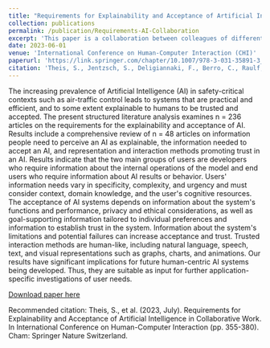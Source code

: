 ```yaml
---
title: "Requirements for Explainability and Acceptance of Artificial Intelligence in Collaborative Work"
collection: publications
permalink: /publication/Requirements-AI-Collaboration
excerpt: 'This paper is a collaboration between colleagues of different DLR institutes, namely Sabine Theis (Group Leader of the Group Human Factors in Software Engineering in the Institue for Softwaretechnology), me (Group Intelligente Software Systeme, same Institute), Foteini Deligiannaki, Charles Berro, and Arne Raulf (DLR Institute for AI Security), and Carmen Bruder (DLR Institute of Aerospace Medicine).'
date: 2023-06-01
venue: 'International Conference on Human-Computer Interaction (CHI)'
paperurl: 'https://link.springer.com/chapter/10.1007/978-3-031-35891-3_22'
citation: 'Theis, S., Jentzsch, S., Deligiannaki, F., Berro, C., Raulf, A. P., & Bruder, C. (2023, July). Requirements for Explainability and Acceptance of Artificial Intelligence in Collaborative Work. In International Conference on Human-Computer Interaction (pp. 355-380). Cham: Springer Nature Switzerland.'
---
```

The increasing prevalence of Artificial Intelligence (AI) in safety-critical contexts such as air-traffic control leads to systems that are practical and efficient, and to some extent explainable to humans to be trusted and accepted. The present structured literature analysis examines n = 236 articles on the requirements for the explainability and acceptance of AI. Results include a comprehensive review of n = 48 articles on information people need to perceive an AI as explainable, the information needed to accept an AI, and representation and interaction methods promoting trust in an AI. Results indicate that the two main groups of users are developers who require information about the internal operations of the model and end users who require information about AI results or behavior. Users' information needs vary in specificity, complexity, and urgency and must consider context, domain knowledge, and the user's cognitive resources. The acceptance of AI systems depends on information about the system's functions and performance, privacy and ethical considerations, as well as goal-supporting information tailored to individual preferences and information to establish trust in the system. Information about the system's limitations and potential failures can increase acceptance and trust. Trusted interaction methods are human-like, including natural language, speech, text, and visual representations such as graphs, charts, and animations. Our results have significant implications for future human-centric AI systems being developed. Thus, they are suitable as input for further application-specific investigations of user needs. 

[Download paper here](https://link.springer.com/chapter/10.1007/978-3-031-35891-3_22)

Recommended citation: Theis, S., et al. (2023, July). Requirements for Explainability and Acceptance of Artificial Intelligence in Collaborative Work. In </i>International Conference on Human-Computer Interaction (pp. 355-380)</i>. Cham: Springer Nature Switzerland.